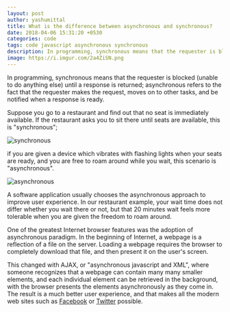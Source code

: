 ```yaml
---
layout: post
author: yashumittal
title: What is the difference between asynchronous and synchronous?
date: 2018-04-06 15:31:20 +0530
categories: code
tags: code javascript asynchronous synchronous
description: In programming, synchronous means that the requester is blocked (unable to do anything else) until a response is returned 
image: https://i.imgur.com/2a4ZiSN.png
---
```


In programming, synchronous means that the requester is blocked (unable to do anything else) until a response is returned; asynchronous refers to the fact that the requester makes the request, moves on to other tasks, and be notified when a response is ready.

Suppose you go to a restaurant and find out that no seat is immediately available. If the restaurant asks you to sit there until seats are available, this is "synchronous";

![synchronous](https://i.imgur.com/OJq4fWK.gif)

if you are given a device which vibrates with flashing lights when your seats are ready, and you are free to roam around while you wait, this scenario is "asynchronous".

![asynchronous](https://i.imgur.com/ntejuMZ.gif)

A software application usually chooses the asynchronous approach to improve user experience. In our restaurant example, your wait time does not differ whether you wait there or not, but that 20 minutes wait feels more tolerable when you are given the freedom to roam around.

One of the greatest Internet browser features was the adoption of asynchronous paradigm. In the beginning of Internet, a webpage is a reflection of a file on the server. Loading a webpage requires the browser to completely download that file, and then present it on the user's screen.

This changed with AJAX, or "asynchronous javascript and XML", where someone recognizes that a webpage can contain many many smaller elements, and each individual element can be retrieved in the background, with the browser presents the elements asynchronously as they come in. The result is a much better user experience, and that makes all the modern web sites such as [Facebook](https://www.facebook.com/codecarrotinc) or [Twitter](https://www.twitter.com/codecarrotnet) possible.